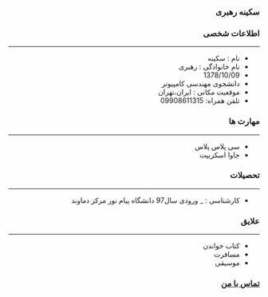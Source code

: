 <style type="text/css">
body{
 direction:rtl;
}
</style>
### سکینه رهبری

### اطلاعات شخصی

---
+ نام : سکینه
+ نام خانوادگی : رهبری
+ 1378/10/09
+ دانشجوی مهندسی کامپیوتر 
+ موقعیت مکانی : ایران،تهران
+ تلفن همراه: 09908611315

### مهارت ها

---
+ سی پلاس پلاس
+ جاوا اسکریپت

### تحصیلات

---

+ کارشناسی : 
_ ورودی سال97 دانشگاه پیام نور مرکز دماوند 

### علایق

---
+ کتاب خواندن
+ مسافرت
+ موسیقی


### [تماس با من](sakinerahbari1378@gmail.com)

